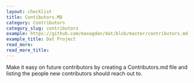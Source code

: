 ```yaml
---
layout: checklist
title: Contibutors.MD
category: Contributors
category_slug: contributors
example: https://github.com/maxogden/dat/blob/master/contributors.md
example_title: Dat Project
read_more:
read_more_title:
---
```


Make it easy on future contributors by creating a Contributors.md file and listing the people new contributors should reach out to.


